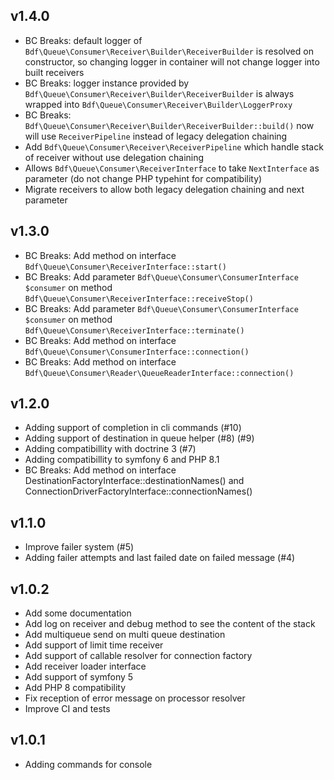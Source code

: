 v1.4.0
------

* BC Breaks: default logger of `Bdf\Queue\Consumer\Receiver\Builder\ReceiverBuilder` is resolved on constructor, so changing logger in container will not change logger into built receivers
* BC Breaks: logger instance provided by `Bdf\Queue\Consumer\Receiver\Builder\ReceiverBuilder` is always wrapped into `Bdf\Queue\Consumer\Receiver\Builder\LoggerProxy`
* BC Breaks: `Bdf\Queue\Consumer\Receiver\Builder\ReceiverBuilder::build()` now will use `ReceiverPipeline` instead of legacy delegation chaining
* Add `Bdf\Queue\Consumer\Receiver\ReceiverPipeline` which handle stack of receiver without use delegation chaining
* Allows `Bdf\Queue\Consumer\ReceiverInterface` to take `NextInterface` as parameter (do not change PHP typehint for compatibility)
* Migrate receivers to allow both legacy delegation chaining and next parameter


v1.3.0
------

* BC Breaks: Add method on interface `Bdf\Queue\Consumer\ReceiverInterface::start()`
* BC Breaks: Add parameter `Bdf\Queue\Consumer\ConsumerInterface $consumer` on method `Bdf\Queue\Consumer\ReceiverInterface::receiveStop()`
* BC Breaks: Add parameter `Bdf\Queue\Consumer\ConsumerInterface $consumer` on method `Bdf\Queue\Consumer\ReceiverInterface::terminate()`
* BC Breaks: Add method on interface `Bdf\Queue\Consumer\ConsumerInterface::connection()`
* BC Breaks: Add method on interface `Bdf\Queue\Consumer\Reader\QueueReaderInterface::connection()`


v1.2.0
------

* Adding support of completion in cli commands (#10)
* Adding support of destination in queue helper (#8) (#9)
* Adding compatibillity with doctrine 3 (#7)
* Adding compatibillity to symfony 6 and PHP 8.1
* BC Breaks: Add method on interface DestinationFactoryInterface::destinationNames() and ConnectionDriverFactoryInterface::connectionNames()


v1.1.0
------

* Improve failer system (#5)
* Adding failer attempts and last failed date on failed message (#4)


v1.0.2
------

* Add some documentation
* Add log on receiver and debug method to see the content of the stack
* Add multiqueue send on multi queue destination
* Add support of limit time receiver                                                                                                                              
* Add support of callable resolver for connection factory                                                                                                                          
* Add receiver loader interface                                                                                                                                            
* Add support of symfony 5
* Add PHP 8 compatibility
* Fix reception of error message on processor resolver
* Improve CI and tests


v1.0.1
------

* Adding commands for console
